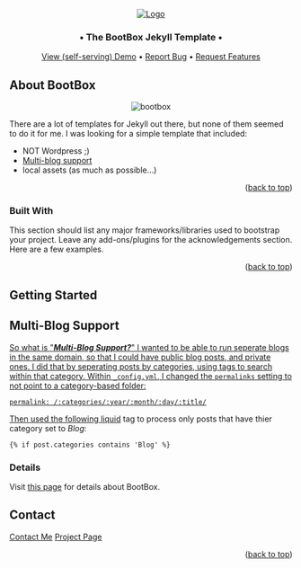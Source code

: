 <a name="readme-top"></a>

<div align="center">

<a href="https://github.com/andresanz/BootBox">
<img src="https://andresanz.com/assets/images/bootbox.png" alt="Logo">
</a>

<h3>&bull; The BootBox Jekyll Template &bull;</h3>

<a href="https://andresanz.com">View (self-serving) Demo</a>
&bull;
<a href="https://github.com/andresanz/BootBox/issues">Report Bug</a>
&bull;
<a href="https://github.com/andresanz/BootBox/discussions">Request Features</a>

</div>


## About BootBox
<div align="center" style="margin-top: 0px;">

![bootbox](https://andresanz.com/assets/images/BootBoxTemplatePrintScreen.png)

</div>

There are a lot of templates for Jekyll out there, but none of them seemed to do it for me.  I was looking for a simple template that included:
* NOT Wordpress ;)
* <a href="#multi-blog-support">Multi-blog support</a>
* local assets (as much as possible...)

<p align="right">(<a href="#readme-top">back to top</a>)</p>

### Built With

This section should list any major frameworks/libraries used to bootstrap your project. Leave any add-ons/plugins for the acknowledgements section. Here are a few examples.

<p align="right">(<a href="#readme-top">back to top</a>)</p>

## Getting Started

## Multi-Blog Support<a href="#multi-blog-support">

So what is "***Multi-Blog Support?***"  I wanted to be able to run seperate blogs in the same domain, so that I could have public blog posts, and private ones.  I did that by seperating posts by categories, using tags to search within that category.  Within ```_config.yml```, I changed the ```permalinks``` setting to not point to a category-based folder:

```
permalink: /:categories/:year/:month/:day/:title/
```

Then used the following <a href="https://shopify.github.io/liquid/basics/introduction/">liquid</a> tag to process only posts that have thier category set to *Blog*:

```
{% if post.categories contains 'Blog' %}
```

### Details

Visit [this page](https://andresanz.com/about) for details about BootBox.

## Contact

[Contact Me](https://andresanz.com/contact)
[Project Page](https://github.com/andresanz/bootboxtemplate)

<p align="right">(<a href="#readme-top">back to top</a>)</p>
